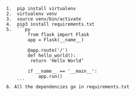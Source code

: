     1.  pip install virtualenv
    2.  virtualenv venv
    3.  source venv/bin/activate
    4.  pip3 install requirements.txt
    5.  ```py 
            from flask import Flask
            app = Flask(__name__)

            @app.route('/')
            def hello_world():
             return 'Hello World’

            if __name__ == '__main__':
                app.run()
        ```
    6. All the dependencies go in requirements.txt